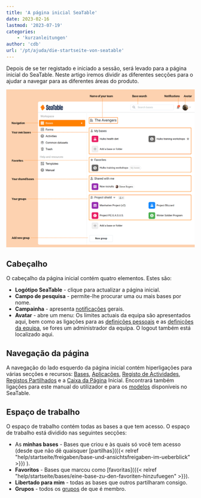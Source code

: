 ```yaml
---
title: 'A página inicial SeaTable'
date: 2023-02-16
lastmod: '2023-07-19'
categories:
    - 'kurzanleitungen'
author: 'cdb'
url: '/pt/ajuda/die-startseite-von-seatable'
---
```


Depois de se ter registado e iniciado a sessão, será levado para a página inicial do SeaTable. Neste artigo iremos dividir as diferentes secções para o ajudar a navegar para as diferentes áreas do produto.

![Elementos da página inicial do SeaTable](images/elements_seatable_homepage.png)

## Cabeçalho

O cabeçalho da página inicial contém quatro elementos. Estes são:

- **Logótipo SeaTable** - clique para actualizar a página inicial.
- **Campo de pesquisa** - permite-lhe procurar uma ou mais bases por nome.
- **Campainha** - apresenta [notificações](https://seatable.io/pt/docs/benachrichtigungen/sinn-und-zweck-von-benachrichtigungen-in-seatable/) gerais.
- **Avatar** - abre um menu: Os limites actuais da equipa são apresentados aqui, bem como as ligações para as [definições pessoais](https://seatable.io/pt/docs/persoenliche-einstellungen/persoenliche-einstellungen/) e as [definições da equipa](https://seatable.io/pt/docs/teamverwaltung-abonnement/die-funktionen-der-teamverwaltung-in-der-uebersicht/), se fores um administrador da equipa. O logout também está localizado aqui.

## Navegação da página

A navegação do lado esquerdo da página inicial contém hiperligações para várias secções e recursos: [Bases](https://seatable.io/pt/docs/arbeiten-mit-bases/bases/), [Aplicações](https://seatable.io/pt/docs/apps/welche-apps-gibt-es/), [Registo de Actividades](https://seatable.io/pt/docs/historie-und-versionen/historie-und-logs/), [Registos Partilhados](https://seatable.io/pt/docs/gemeinsame-datensaetze/funktionsweise-von-gemeinsamen-datensaetzen/) e a [Caixa da Página](https://seatable.io/pt/docs/arbeiten-mit-bases/loeschen-einer-base/) Inicial. Encontrará também ligações para este manual do utilizador e para os [modelos](https://seatable.io/pt/vorlagen/) disponíveis no SeaTable.

## Espaço de trabalho

O espaço de trabalho contém todas as bases a que tem acesso. O espaço de trabalho está dividido nas seguintes secções:

- As **minhas bases** - Bases que criou e às quais só você tem acesso (desde que não dê quaisquer [partilhas]({{< relref "help/startseite/freigaben/base-und-ansichtsfreigaben-im-ueberblick" >}}) ).
- **Favoritos** - Bases que marcou como [favoritas]({{< relref "help/startseite/bases/eine-base-zu-den-favoriten-hinzufuegen" >}}).
- **Libertado para mim** - todas as bases que outros partilharam consigo.
- **Grupos** - todos os [grupos](https://seatable.io/pt/docs/arbeiten-mit-gruppen/gruppen/) de que é membro.
